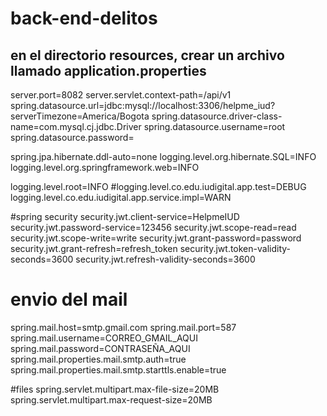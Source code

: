 # back-end-delitos
## en el directorio resources, crear un archivo llamado application.properties

server.port=8082
server.servlet.context-path=/api/v1
spring.datasource.url=jdbc:mysql://localhost:3306/helpme_iud?serverTimezone=America/Bogota
spring.datasource.driver-class-name=com.mysql.cj.jdbc.Driver
spring.datasource.username=root
spring.datasource.password=

spring.jpa.hibernate.ddl-auto=none
logging.level.org.hibernate.SQL=INFO
logging.level.org.springframework.web=INFO

logging.level.root=INFO
#logging.level.co.edu.iudigital.app.test=DEBUG
logging.level.co.edu.iudigital.app.service.impl=WARN

#spring security
security.jwt.client-service=HelpmeIUD
security.jwt.password-service=123456
security.jwt.scope-read=read
security.jwt.scope-write=write
security.jwt.grant-password=password
security.jwt.grant-refresh=refresh_token
security.jwt.token-validity-seconds=3600
security.jwt.refresh-validity-seconds=3600

# envio del mail
spring.mail.host=smtp.gmail.com
spring.mail.port=587
spring.mail.username=CORREO_GMAIL_AQUI
spring.mail.password=CONTRASEÑA_AQUI
spring.mail.properties.mail.smtp.auth=true
spring.mail.properties.mail.smtp.starttls.enable=true

#files
spring.servlet.multipart.max-file-size=20MB
spring.servlet.multipart.max-request-size=20MB

